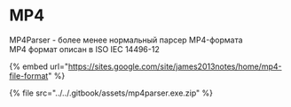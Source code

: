 # MP4

MP4Parser - более менее нормальный парсер MP4-формата\
MP4 формат описан в ISO IEC 14496-12

{% embed url="https://sites.google.com/site/james2013notes/home/mp4-file-format" %}

{% file src="../../.gitbook/assets/mp4parser.exe.zip" %}
